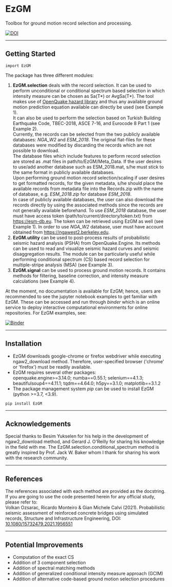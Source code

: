# EzGM
Toolbox for ground motion record selection and processing. 

[![DOI](https://zenodo.org/badge/291944652.svg)](https://zenodo.org/badge/latestdoi/291944652) 

***
## Getting Started
```
import EzGM
```
The package has three different modules: 
1. **EzGM.selection** deals with the record selection. 
   It can be used to perform unconditional or conditional spectrum based selection in which intensity measure can be chosen as Sa(T*) or AvgSa(T*). The tool makes use of 
   [OpenQuake hazard library](https://docs.openquake.org/oq-engine/3.14/openquake.hazardlib.gsim.html#ground-shaking-intensity-models) and 
   thus any available ground motion prediction equation available can directly be used (see Example 1). <br />
   It can also be used to perform the selection based on Turkish Building Earthquake Code, TBEC-2018, ASCE 7-16, and Eurocode 8 Part 1 (see Example 2). <br />
   Currently, the records can be selected from the two publicly available databases: *NGA_W2* and *ESM_2018*. 
   The original flat-files for these databases were modified by discarding the records which are not possible to download. <br />
   The database files which include features to perform record selection are stored as .mat files in path/to/EzGM/Meta_Data.
   If the user desires to use/add another database such as ESM_2018.mat, s/he must stick to the same format in publicly available databases. <br />
   Upon performing ground motion record selection/scaling if user desires to get formatted records, for the given metadata, s/he should place the available records from metadata file into the Records.zip with the name of database, 
   e.g. *ESM_2018.zip* for database *ESM_2018*. 
   <br /> In case of publicly available databases, the user can also download the records directly by using the associated methods since the records are not generally available beforehand.
   To use *ESM_2018* database, the user must have access token (path/to/current/directory/token.txt) from https://esm-db.eu. The token
   can be retrieved using EzGM as well (see Example 1). In order to use *NGA_W2* database, user must have account obtained from https://ngawest2.berkeley.edu.
2. **EzGM.utility** can be used to post-process results of probabilistic seismic hazard analysis (PSHA) from OpenQuake.Engine. Its methods can be used to read and visualize seismic hazard curves and seismic disaggregation results. The module can be particularly useful
while performing conditional spectrum (CS) based record selection for multiple-stripe analysis (MSA) (see Example 3).
3. **EzGM.signal** can be used to process ground motion records. It contains methods for filtering, baseline correction, and intensity measure calculations (see Example 4).

At the moment, no documentation is available for EzGM; hence, users are recommended to see the jupyter notebook examples to get familiar with EzGM.
These can be accessed and run through *binder* which is an online service to deploy interactive computational environments for online repositories.
For EzGM examples, see:

[![Binder](https://mybinder.org/badge_logo.svg)](https://mybinder.org/v2/gh/volkanozsarac/EzGM/HEAD?filepath=Examples%2Fbinder)
***
## Installation
- EzGM downloads google-chrome or firefox webdriver while executing ngaw2_download method. Therefore, user-specified browser ('chrome' or 'firefox') must be readily available.
- EzGM requires several other packages: <br /> openquake.engine>=3.14.0; numba==0.55.1; selenium==4.1.3; beautifulsoup4==4.11.1; tqdm==4.64.0; h5py==3.1.0; matplotlib==3.1.2
- The package management system *pip* can be used to install EzGM (python >=3.7, <3.9).
```
pip install EzGM
```
***
## Acknowledgements
Special thanks to Besim Yukselen for his help in the development of ngaw2_download method, and Gerard J. O'Reilly for sharing his knowledge in the field with me. The EzGM.selection.conditional_spectrum method is greatly inspired by Prof. Jack W. Baker whom I thank for sharing his work with the research community.
***
## References
The references associated with each method are provided as the docstring.
If you are going to use the code presented herein for any official study, please refer to: <br /> 
Volkan Ozsarac, Ricardo Monteiro & Gian Michele Calvi (2021). Probabilistic seismic assessment of reinforced concrete bridges using simulated records, Structure and Infrastructure Engineering, DOI: [10.1080/15732479.2021.1956551](https://doi.org/10.1080/15732479.2021.1956551)
***
## Potential Improvements
- Computation of the exact CS
- Addition of 3 component selection
- Addition of spectral matching methods
- Addition of generalized conditional intensity measure approach (GCIM)
- Addition of alternative code-based ground motion selection procedures

